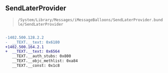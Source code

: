 ## SendLaterProvider

> `/System/Library/Messages/iMessageBalloons/SendLaterProvider.bundle/SendLaterProvider`

```diff

-1402.500.128.2.2
-  __TEXT.__text: 0x6180
+1402.500.164.2.1
+  __TEXT.__text: 0x6564
   __TEXT.__auth_stubs: 0x800
   __TEXT.__objc_methlist: 0xa84
   __TEXT.__const: 0x1c8

```
